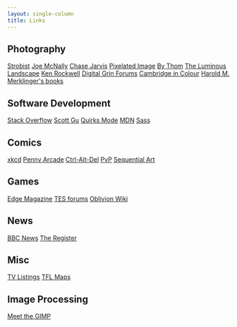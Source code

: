 ```yaml
---
layout: single-column
title: Links
---
```


<div class='links'>
    <div class='links__set'>
        <h2>Photography</h2>
        <a href="https://strobist.blogspot.com/">Strobist</a>
        <a href="https://www.joemcnally.com/blog/">Joe McNally</a>
        <a href="http://blog.chasejarvis.com/blog/">Chase Jarvis</a>
        <a href="https://www.pixelatedimage.com/blog/">Pixelated Image</a>
        <a href="https://www.bythom.com/">By Thom</a>
        <a href="https://www.luminous-landscape.com/whatsnew/">The Luminous Landscape</a>
        <a href="https://www.kenrockwell.com/tech/00-new-today.htm">Ken Rockwell</a>
        <a href="https://www.dgrin.com/">Digital Grin Forums</a>
        <a href="https://www.cambridgeincolour.com/tutorials.htm">Cambridge in Colour</a>
        <a href="http://www.trenholm.org/hmmerk/download.html">Harold M. Merklinger's books</a>
    </div>
    <div class='links__set'>
        <h2>Software Development</h2>
        <a href="https://stackoverflow.com">Stack Overflow</a>
        <a href="https://weblogs.asp.net/scottgu/">Scott Gu</a>
        <a href="https://www.quirksmode.org/">Quirks Mode</a>
        <a href="https://developer.mozilla.org/en-US/">MDN</a>
        <a href="https://sass-lang.com/">Sass</a>
    </div>
    <div class='links__set'>
        <h2>Comics</h2>
        <a href="https://xkcd.com/">xkcd</a>
        <a href="https://www.penny-arcade.com/comic">Penny Arcade</a>
        <a href="https://www.cad-comic.com/">Ctrl-Alt-Del</a>
        <a href="http://pvponline.com/comic/">PvP</a>
        <a href="https://www.collectedcurios.com/sequentialart.php">Sequential Art</a>
    </div>
    <div class='links__set'>
        <h2>Games</h2>
        <a href="https://www.edge-online.com/">Edge Magazine</a>
        <a href="https://bethesda.net/community/category/5/the-elder-scrolls?language%5B%5D=en">TES forums</a>
        <a href="https://www.uesp.net/wiki/Oblivion:Oblivion">Oblivion Wiki</a>
    </div>
    <div class='links__set'>
        <h2>News</h2>
        <a href="https://news.bbc.co.uk">BBC News</a>
        <a href="https://www.theregister.co.uk/">The Register</a>
    </div>
    <div class='links__set'>
        <h2>Misc</h2>
        <a href="https://www.onthebox.com/">TV Listings</a>
        <a href="https://tfl.gov.uk/maps">TFL Maps</a>
    </div>
    <div class='links__set'>
        <h2>Image Processing</h2>
        <a href="https://meetthegimp.org/">Meet the GIMP</a>
    </div>
</div>